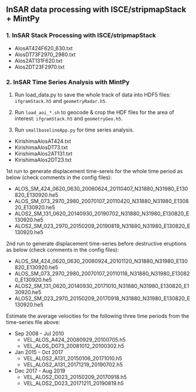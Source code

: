 ## InSAR data processing with ISCE/stripmapStack + MintPy

### 1. InSAR Stack Processing with ISCE/stripmapStack ###

+ AlosAT424F620_630.txt
+ AlosDT73F2970_2980.txt
+ Alos2AT131F620.txt
+ Alos2DT23F2970.txt

### 2. InSAR Time Series Analysis with MintPy ###

1. Run load_data.py to save the whole track of data into HDF5 files: `ifgramStack.h5` and `geometryRadar.h5`.

2. Run `load_aoi_*.sh` to geocode & crop the HDF files for the area of interest: `ifgramStack.h5` and `geometryGeo.h5`.

3. Run `smallbaselineApp.py` for time series analysis.

+ KirishimaAlosAT424.txt
+ KirishimaAlosDT73.txt
+ KirishimaAlos2AT131.txt
+ KirishimaAlos2DT23.txt

1st run to generate displacement time-sereis for the whole time period as below (check comments in the config files):

+ ALOS_SM_424_0620_0630_20060624_20110407_N31880_N31980_E130820_E130920.he5
+ ALOS_SM_073_2970_2980_20070107_20110420_N31880_N31980_E130820_E130920.he5
+ ALOS2_SM_131_0620_20140930_20190702_N31880_N31980_E130820_E130920.he5
+ ALOS2_SM_023_2970_20150209_20190819_N31880_N31980_E130820_E130920.he5

2nd run to generate displacement time-series before destructive eruptions as below (check comments in the config files):

+ ALOS_SM_424_0620_0630_20060924_20101120_N31880_N31980_E130820_E130920.he5
+ ALOS_SM_073_2970_2980_20070107_20110118_N31880_N31980_E130820_E130920.he5
+ ALOS2_SM_131_0620_20140930_20171010_N31880_N31980_E130820_E130920.he5
+ ALOS2_SM_023_2970_20150209_20170918_N31880_N31980_E130820_E130920.he5

Estimate the average velocities for the following three time periods from the time-series file above:

+ Sep 2008 - Jul 2010
   - VEL_ALOS_A424_20080929_20100705.h5
   - VEL_ALOS_D073_20081012_20100302.h5
+ Jan 2015 - Oct 2017
   - VEL_ALOS2_A131_20150106_20171010.h5
   - VEL_ALOS2_A131_20171219_20190702.h5
+ Dec 2017 - Aug 2019
   - VEL_ALOS2_D023_20150209_20170918.h5
   - VEL_ALOS2_D023_20171211_20190819.h5
